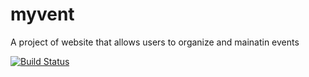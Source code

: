 # myvent
A project of website that allows users to organize and mainatin events

[![Build Status](https://travis-ci.org/WojciechSalapatek/myvent.svg?branch=master)](https://travis-ci.org/WojciechSalapatek/myvent)
